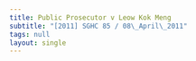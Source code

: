```yaml
---
title: Public Prosecutor v Leow Kok Meng
subtitle: "[2011] SGHC 85 / 08\_April\_2011"
tags: null
layout: single
---
```


